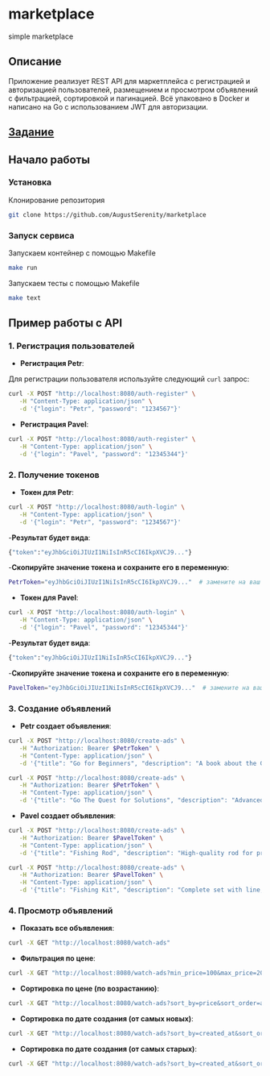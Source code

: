 # marketplace
simple marketplace


## Описание
Приложение реализует REST API для маркетплейса с регистрацией и авторизацией пользователей, размещением и просмотром объявлений с фильтрацией, сортировкой и пагинацией. Всё упаковано в Docker и написано на Go с использованием JWT для авторизации.

## **[<u>Задание</u>](docs/task.md)**

## Начало работы
### Установка
Клонирование репозитория
```sh
git clone https://github.com/AugustSerenity/marketplace
```
### Запуск сервиса
Запускаем контейнер с помощью Makefile
```sh
make run
```

Запускаем тесты с помощью Makefile
```sh
make text
```

## Пример работы с API

### 1. Регистрация пользователей

- **Регистрация Petr**:

Для регистрации пользователя используйте следующий `curl` запрос:

```bash
curl -X POST "http://localhost:8080/auth-register" \
   -H "Content-Type: application/json" \
   -d '{"login": "Petr", "password": "1234567"}'
```

- **Регистрация Pavel**:

```bash
curl -X POST "http://localhost:8080/auth-register" \
   -H "Content-Type: application/json" \
   -d '{"login": "Pavel", "password": "12345344"}'
```
### 2. Получение токенов
- **Токен для Petr**:

```bash
curl -X POST "http://localhost:8080/auth-login" \
   -H "Content-Type: application/json" \
   -d '{"login": "Petr", "password": "1234567"}'
```
-**Результат будет вида**:
```bash
{"token":"eyJhbGciOiJIUzI1NiIsInR5cCI6IkpXVCJ9..."}
```
-**Скопируйте значение токена и сохраните его в переменную**:
```bash
PetrToken="eyJhbGciOiJIUzI1NiIsInR5cCI6IkpXVCJ9..."  # замените на ваш
```
- **Токен для Pavel**:
```bash
curl -X POST "http://localhost:8080/auth-login" \
   -H "Content-Type: application/json" \
   -d '{"login": "Pavel", "password": "12345344"}'
```
-**Результат будет вида**:
```bash
{"token":"eyJhbGciOiJIUzI1NiIsInR5cCI6IkpXVCJ9..."}
```
-**Скопируйте значение токена и сохраните его в переменную**:
```bash
PavelToken="eyJhbGciOiJIUzI1NiIsInR5cCI6IkpXVCJ9..."  # замените на ваш
```

### 3. Создание объявлений
- **Petr создает объявления**:
```bash
curl -X POST "http://localhost:8080/create-ads" \
   -H "Authorization: Bearer $PetrToken" \
   -H "Content-Type: application/json" \
   -d '{"title": "Go for Beginners", "description": "A book about the Go programming language for beginners", "image_url": "http://img.com/go-book.jpg", "price": 25, "category": "Books"}'
```
```bash
curl -X POST "http://localhost:8080/create-ads" \
   -H "Authorization: Bearer $PetrToken" \
   -H "Content-Type: application/json" \
   -d '{"title": "Go The Quest for Solutions", "description": "Advanced guide for experienced Go developers", "image_url": "http://img.com/go-advanced-book.jpg", "price": 40, "category": "Books"}'
```
- **Pavel создает объявления**:
```bash
curl -X POST "http://localhost:8080/create-ads" \
   -H "Authorization: Bearer $PavelToken" \
   -H "Content-Type: application/json" \
   -d '{"title": "Fishing Rod", "description": "High-quality rod for professionals", "image_url": "http://img.com/fishing-rod.jpg", "price": 130, "category": "Fishing"}'
```
```bash
curl -X POST "http://localhost:8080/create-ads" \
   -H "Authorization: Bearer $PavelToken" \
   -H "Content-Type: application/json" \
   -d '{"title": "Fishing Kit", "description": "Complete set with line, hooks, and accessories", "image_url": "http://img.com/fishing-set.jpg", "price": 180, "category": "Fishing"}'
```

### 4. Просмотр объявлений
- **Показать все объявления**:
```bash
curl -X GET "http://localhost:8080/watch-ads"
```
- **Фильтрация по цене**:
```bash
curl -X GET "http://localhost:8080/watch-ads?min_price=100&max_price=200"
```
- **Сортировка по цене (по возрастанию)**:
```bash
curl -X GET "http://localhost:8080/watch-ads?sort_by=price&sort_order=asc"
```
- **Сортировка по дате создания (от самых новых)**:
```bash
curl -X GET "http://localhost:8080/watch-ads?sort_by=created_at&sort_order=desc"
```
- **Сортировка по дате создания (от самых старых)**:
```bash
curl -X GET "http://localhost:8080/watch-ads?sort_by=created_at&sort_order=asc"
```
